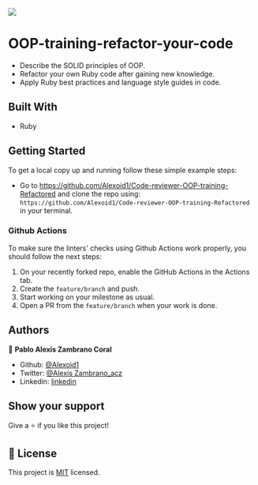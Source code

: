 ![](https://img.shields.io/badge/Microverse-blueviolet)

# OOP-training-refactor-your-code

- Describe the SOLID principles of OOP.
- Refactor your own Ruby code after gaining new knowledge.
- Apply Ruby best practices and language style guides in code.





## Built With

- Ruby


## Getting Started

To get a local copy up and running follow these simple example steps:

- Go to https://github.com/Alexoid1/Code-reviewer-OOP-training-Refactored and clone the repo using: <br>
`https://github.com/Alexoid1/Code-reviewer-OOP-training-Refactored` in your terminal.

### Github Actions

To make sure the linters' checks using Github Actions work properly, you should follow the next steps:

1. On your recently forked repo, enable the GitHub Actions in the Actions tab.
2. Create the `feature/branch` and push.
3. Start working on your milestone as usual.
4. Open a PR from the `feature/branch` when your work is done.


## Authors

👤 **Pablo Alexis Zambrano Coral**
- Github: [@Alexoid1](https://github.com/Alexoid1)
- Twitter: [@Alexis Zambrano_acz](https://twitter.com/pablo_acz)
- Linkedin: [linkedin](https://www.linkedin.com/in/alexzambranocoral/)



## Show your support

Give a ⭐️ if you like this project!

## 📝 License

This project is [MIT](./MIT.md) licensed.
